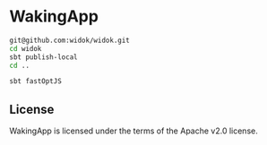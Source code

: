 # WakingApp
```bash
git@github.com:widok/widok.git
cd widok
sbt publish-local
cd ..

sbt fastOptJS
```

## License
WakingApp is licensed under the terms of the Apache v2.0 license.
